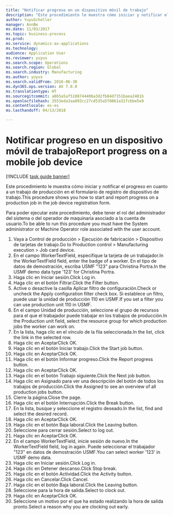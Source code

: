 ```yaml
--- 
title: "Notificar progreso en un dispositivo móvil de trabajo"
description: "Este procedimiento le muestra cómo iniciar y notificar el progreso en cuanto a un trabajo de producción en el formulario de registro de dispositivo de trabajo."
author: YuyuScheller
manager: AnnBe
ms.date: 11/03/2017
ms.topic: business-process
ms.prod: 
ms.service: dynamics-ax-applications
ms.technology: 
audience: Application User
ms.reviewer: yuyus
ms.search.scope: Operations
ms.search.region: Global
ms.search.industry: Manufacturing
ms.author: yuyus
ms.search.validFrom: 2016-06-30
ms.dyn365.ops.version: AX 7.0.0
ms.translationtype: HT
ms.sourcegitcommit: a8b5a5af5108744406a3d2fb84d7151baea2481b
ms.openlocfilehash: 3553eda3aa893cc27cd535a5f8061a31fcbbe5e9
ms.contentlocale: es-es
ms.lasthandoff: 04/13/2018

---
```

# <a name="report-progress-on-a-mobile-job-device"></a><span data-ttu-id="e0834-103">Notificar progreso en un dispositivo móvil de trabajo</span><span class="sxs-lookup"><span data-stu-id="e0834-103">Report progress on a mobile job device</span></span>

[!INCLUDE [task guide banner](../../includes/task-guide-banner.md)]

<span data-ttu-id="e0834-104">Este procedimiento le muestra cómo iniciar y notificar el progreso en cuanto a un trabajo de producción en el formulario de registro de dispositivo de trabajo.</span><span class="sxs-lookup"><span data-stu-id="e0834-104">This procedure shows you how to start and report progress on a production job in the job device registration form.</span></span>



<span data-ttu-id="e0834-105">Para poder ejecutar este procedimiento, debe tener el rol del administrador del sistema o del operador de maquinaria asociado a la cuenta de usuario.</span><span class="sxs-lookup"><span data-stu-id="e0834-105">To be able to run this procedure you must have the System administrator or Machine Operator role associated with the user account.</span></span>

1. <span data-ttu-id="e0834-106">Vaya a Control de producción > Ejecución de fabricación > Dispositivo de tarjetas de trabajo.</span><span class="sxs-lookup"><span data-stu-id="e0834-106">Go to Production control > Manufacturing execution > Job card device.</span></span>
2. <span data-ttu-id="e0834-107">En el campo WorkerTextField, especifique la tarjeta de un trabajador.</span><span class="sxs-lookup"><span data-stu-id="e0834-107">In the WorkerTextField field, enter the badge of a worker.</span></span> <span data-ttu-id="e0834-108">En el tipo de datos de demostración, escriba USMF "123" para Christina Portra.</span><span class="sxs-lookup"><span data-stu-id="e0834-108">In the USMF demo data type '123' for Christina Portra.</span></span>
3. <span data-ttu-id="e0834-109">Haga clic en Iniciar sesión.</span><span class="sxs-lookup"><span data-stu-id="e0834-109">Click Log in.</span></span>
4. <span data-ttu-id="e0834-110">Haga clic en el botón Filtrar.</span><span class="sxs-lookup"><span data-stu-id="e0834-110">Click the Filter button.</span></span>
5. <span data-ttu-id="e0834-111">Active o desactive la casilla Aplicar filtro de configuración.</span><span class="sxs-lookup"><span data-stu-id="e0834-111">Check or uncheck the Apply configuration filter check box.</span></span> <span data-ttu-id="e0834-112">Si establece un filtro, puede usar la unidad de producción 110 en USMF.</span><span class="sxs-lookup"><span data-stu-id="e0834-112">If you set a filter you can use production unit 110 in USMF.</span></span>
6. <span data-ttu-id="e0834-113">En el campo Unidad de producción, seleccione el grupo de recursos para el que el trabajador puede trabajar en los trabajos de producción.</span><span class="sxs-lookup"><span data-stu-id="e0834-113">In the Production unit field, select the resource group for which production jobs the worker can work on.</span></span>
7. <span data-ttu-id="e0834-114">En la lista, haga clic en el vínculo de la fila seleccionada.</span><span class="sxs-lookup"><span data-stu-id="e0834-114">In the list, click the link in the selected row.</span></span>
8. <span data-ttu-id="e0834-115">Haga clic en Aceptar</span><span class="sxs-lookup"><span data-stu-id="e0834-115">Click OK.</span></span>
9. <span data-ttu-id="e0834-116">Haga clic en el botón Iniciar trabajo.</span><span class="sxs-lookup"><span data-stu-id="e0834-116">Click the Start job button.</span></span>
10. <span data-ttu-id="e0834-117">Haga clic en Aceptar</span><span class="sxs-lookup"><span data-stu-id="e0834-117">Click OK.</span></span>
11. <span data-ttu-id="e0834-118">Haga clic en el botón Informar progreso.</span><span class="sxs-lookup"><span data-stu-id="e0834-118">Click the Report progress button.</span></span>
12. <span data-ttu-id="e0834-119">Haga clic en Aceptar</span><span class="sxs-lookup"><span data-stu-id="e0834-119">Click OK.</span></span>
13. <span data-ttu-id="e0834-120">Haga clic en el botón Trabajo siguiente.</span><span class="sxs-lookup"><span data-stu-id="e0834-120">Click the Next job button.</span></span>
14. <span data-ttu-id="e0834-121">Haga clic en Asignado para ver una descripción del botón de todos los trabajos de producción.</span><span class="sxs-lookup"><span data-stu-id="e0834-121">Click the Assigned to see an overview of all production jobs button.</span></span>
15. <span data-ttu-id="e0834-122">Cierre la página.</span><span class="sxs-lookup"><span data-stu-id="e0834-122">Close the page.</span></span>
16. <span data-ttu-id="e0834-123">Haga clic en el botón Interrupción.</span><span class="sxs-lookup"><span data-stu-id="e0834-123">Click the Break button.</span></span>
17. <span data-ttu-id="e0834-124">En la lista, busque y seleccione el registro deseado.</span><span class="sxs-lookup"><span data-stu-id="e0834-124">In the list, find and select the desired record.</span></span>
18. <span data-ttu-id="e0834-125">Haga clic en Aceptar</span><span class="sxs-lookup"><span data-stu-id="e0834-125">Click OK.</span></span>
19. <span data-ttu-id="e0834-126">Haga clic en el botón Baja laboral.</span><span class="sxs-lookup"><span data-stu-id="e0834-126">Click the Leaving button.</span></span>
20. <span data-ttu-id="e0834-127">Seleccione para cerrar sesión.</span><span class="sxs-lookup"><span data-stu-id="e0834-127">Select to log out.</span></span>
21. <span data-ttu-id="e0834-128">Haga clic en Aceptar</span><span class="sxs-lookup"><span data-stu-id="e0834-128">Click OK.</span></span>
22. <span data-ttu-id="e0834-129">En el campo WorkerTextField, inicie sesión de nuevo.</span><span class="sxs-lookup"><span data-stu-id="e0834-129">In the WorkerTextField field, log in again.</span></span> <span data-ttu-id="e0834-130">Puede seleccionar el trabajador "123" en datos de demostración USMF.</span><span class="sxs-lookup"><span data-stu-id="e0834-130">You can select worker '123' in USMF demo data.</span></span>
23. <span data-ttu-id="e0834-131">Haga clic en Iniciar sesión.</span><span class="sxs-lookup"><span data-stu-id="e0834-131">Click Log in.</span></span>
24. <span data-ttu-id="e0834-132">Haga clic en Detener descanso.</span><span class="sxs-lookup"><span data-stu-id="e0834-132">Click Stop break.</span></span>
25. <span data-ttu-id="e0834-133">Haga clic en el botón Actividad.</span><span class="sxs-lookup"><span data-stu-id="e0834-133">Click the Activity button.</span></span>
26. <span data-ttu-id="e0834-134">Haga clic en Cancelar.</span><span class="sxs-lookup"><span data-stu-id="e0834-134">Click Cancel.</span></span>
27. <span data-ttu-id="e0834-135">Haga clic en el botón Baja laboral.</span><span class="sxs-lookup"><span data-stu-id="e0834-135">Click the Leaving button.</span></span>
28. <span data-ttu-id="e0834-136">Seleccione para la hora de salida.</span><span class="sxs-lookup"><span data-stu-id="e0834-136">Select to clock out.</span></span>
29. <span data-ttu-id="e0834-137">Haga clic en Aceptar</span><span class="sxs-lookup"><span data-stu-id="e0834-137">Click OK.</span></span>
30. <span data-ttu-id="e0834-138">Seleccione un motivo por el que ha estado realizando la hora de salida pronto.</span><span class="sxs-lookup"><span data-stu-id="e0834-138">Select a reason why you are clocking out early.</span></span>


